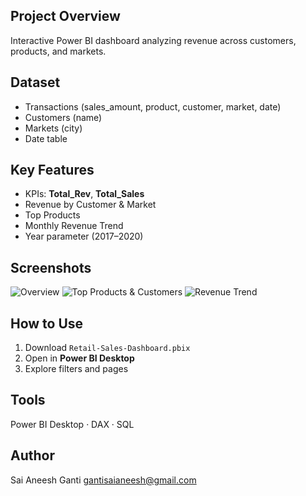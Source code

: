 

## Project Overview
Interactive Power BI dashboard analyzing revenue across customers, products, and markets.

## Dataset
- Transactions (sales_amount, product, customer, market, date)
- Customers (name)
- Markets (city)
- Date table 

## Key Features
- KPIs: **Total_Rev**, **Total_Sales**
- Revenue by Customer & Market
- Top Products
- Monthly Revenue Trend
- Year parameter (2017–2020)

## Screenshots
![Overview](screenshots/dashboard_page1.png)
![Top Products & Customers](screenshots/dashboard_page2.png)
![Revenue Trend](screenshots/dashboard_page3.png)

## How to Use
1. Download `Retail-Sales-Dashboard.pbix`
2. Open in **Power BI Desktop**
3. Explore filters and pages



## Tools
Power BI Desktop · DAX ·  SQL

## Author
Sai Aneesh Ganti
gantisaianeesh@gmail.com
